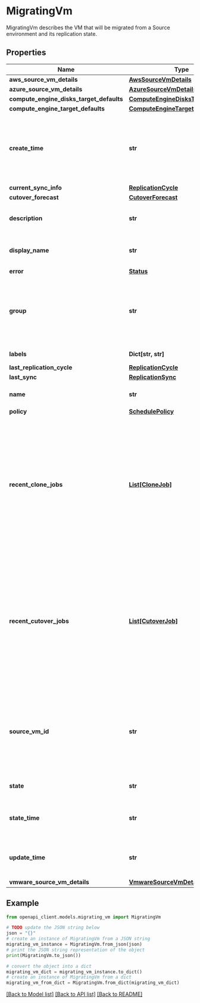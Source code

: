 # MigratingVm

MigratingVm describes the VM that will be migrated from a Source environment and its replication state.

## Properties

Name | Type | Description | Notes
------------ | ------------- | ------------- | -------------
**aws_source_vm_details** | [**AwsSourceVmDetails**](AwsSourceVmDetails.md) |  | [optional] 
**azure_source_vm_details** | [**AzureSourceVmDetails**](AzureSourceVmDetails.md) |  | [optional] 
**compute_engine_disks_target_defaults** | [**ComputeEngineDisksTargetDefaults**](ComputeEngineDisksTargetDefaults.md) |  | [optional] 
**compute_engine_target_defaults** | [**ComputeEngineTargetDefaults**](ComputeEngineTargetDefaults.md) |  | [optional] 
**create_time** | **str** | Output only. The time the migrating VM was created (this refers to this resource and not to the time it was installed in the source). | [optional] [readonly] 
**current_sync_info** | [**ReplicationCycle**](ReplicationCycle.md) |  | [optional] 
**cutover_forecast** | [**CutoverForecast**](CutoverForecast.md) |  | [optional] 
**description** | **str** | The description attached to the migrating VM by the user. | [optional] 
**display_name** | **str** | The display name attached to the MigratingVm by the user. | [optional] 
**error** | [**Status**](Status.md) |  | [optional] 
**group** | **str** | Output only. The group this migrating vm is included in, if any. The group is represented by the full path of the appropriate Group resource. | [optional] [readonly] 
**labels** | **Dict[str, str]** | The labels of the migrating VM. | [optional] 
**last_replication_cycle** | [**ReplicationCycle**](ReplicationCycle.md) |  | [optional] 
**last_sync** | [**ReplicationSync**](ReplicationSync.md) |  | [optional] 
**name** | **str** | Output only. The identifier of the MigratingVm. | [optional] [readonly] 
**policy** | [**SchedulePolicy**](SchedulePolicy.md) |  | [optional] 
**recent_clone_jobs** | [**List[CloneJob]**](CloneJob.md) | Output only. The recent clone jobs performed on the migrating VM. This field holds the vm&#39;s last completed clone job and the vm&#39;s running clone job, if one exists. Note: To have this field populated you need to explicitly request it via the \&quot;view\&quot; parameter of the Get/List request. | [optional] [readonly] 
**recent_cutover_jobs** | [**List[CutoverJob]**](CutoverJob.md) | Output only. The recent cutover jobs performed on the migrating VM. This field holds the vm&#39;s last completed cutover job and the vm&#39;s running cutover job, if one exists. Note: To have this field populated you need to explicitly request it via the \&quot;view\&quot; parameter of the Get/List request. | [optional] [readonly] 
**source_vm_id** | **str** | The unique ID of the VM in the source. The VM&#39;s name in vSphere can be changed, so this is not the VM&#39;s name but rather its moRef id. This id is of the form vm-. | [optional] 
**state** | **str** | Output only. State of the MigratingVm. | [optional] [readonly] 
**state_time** | **str** | Output only. The last time the migrating VM state was updated. | [optional] [readonly] 
**update_time** | **str** | Output only. The last time the migrating VM resource was updated. | [optional] [readonly] 
**vmware_source_vm_details** | [**VmwareSourceVmDetails**](VmwareSourceVmDetails.md) |  | [optional] 

## Example

```python
from openapi_client.models.migrating_vm import MigratingVm

# TODO update the JSON string below
json = "{}"
# create an instance of MigratingVm from a JSON string
migrating_vm_instance = MigratingVm.from_json(json)
# print the JSON string representation of the object
print(MigratingVm.to_json())

# convert the object into a dict
migrating_vm_dict = migrating_vm_instance.to_dict()
# create an instance of MigratingVm from a dict
migrating_vm_from_dict = MigratingVm.from_dict(migrating_vm_dict)
```
[[Back to Model list]](../README.md#documentation-for-models) [[Back to API list]](../README.md#documentation-for-api-endpoints) [[Back to README]](../README.md)


